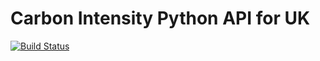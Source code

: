# Carbon Intensity Python API for UK
[![Build Status](https://travis-ci.com/Silverdoses/py-carbonintensity-uk.svg?branch=main)](https://travis-ci.com/Silverdoses/py-carbonintensity-uk)
